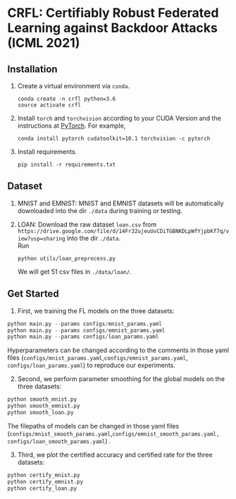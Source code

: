 # CRFL: Certifiably Robust Federated Learning against Backdoor Attacks (ICML 2021)

## Installation
1. Create a virtual environment via `conda`.

   ```shell
   conda create -n crfl python=3.6
   source activate crfl
   ```

2. Install `torch` and `torchvision` according to your CUDA Version and the instructions at [PyTorch](https://pytorch.org/). For example,

   ```shell
   conda install pytorch cudatoolkit=10.1 torchvision -c pytorch
   ```

3. Install requirements.

   ```shell
   pip install -r requirements.txt
   ```



## Dataset

1. MNIST and EMNIST:
MNIST and EMNIST datasets will be automatically downloaded into the dir `./data` during training or testing.

2. LOAN: Download the raw dataset `loan.csv` from `https://drive.google.com/file/d/14Fr32ujeuUvCDiTGBNKDLpWfYjpbKf7q/view?usp=sharing` into the dir `./data`.  
Run   
    ```shell
    python utils/loan_preprocess.py
    ```
    We will get 51 csv files in `./data/loan/`.

## Get Started

1. First, we training the FL models on the three datasets:

```python
python main.py --params configs/mnist_params.yaml
python main.py --params configs/emnist_params.yaml
python main.py --params configs/loan_params.yaml
```

Hyperparameters can be changed according to the comments in those yaml files (`configs/mnist_params.yaml`,`configs/emnist_params.yaml`, ` configs/loan_params.yaml`) to reproduce our experiments.

2. Second, we perform parameter smoothing for the global models on the three datasets:

```python
python smooth_mnist.py
python smooth_emnist.py
python smooth_loan.py
```

The filepaths of models can be changed in those yaml files (`configs/mnist_smooth_params.yaml`,`configs/emnist_smooth_params.yaml, ` `configs/loan_smooth_params.yaml`) .

3. Third, we plot the certified accuracy and certified rate for the three datasets:

```python
python certify_mnist.py
python certify_emnist.py
python certify_loan.py
```

